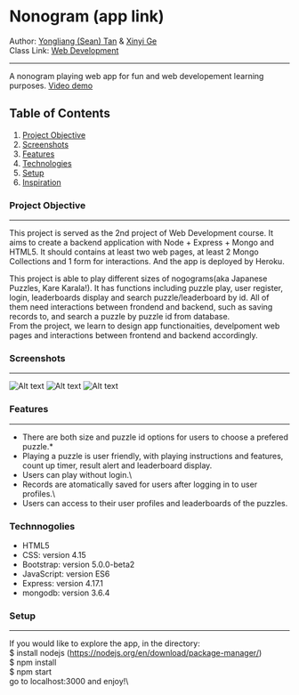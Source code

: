 # Nonogram (app link)
Author: [Yongliang (Sean) Tan](https://seantanty.github.io/CS-5610-project1/index.html) & [Xinyi Ge](https://xinyijackiege.github.io/)\
Class Link: [Web Development](https://johnguerra.co/classes/webDevelopment_spring_2021/)
***
A nonogram playing web app for fun and web developement learning purposes.
<a href="demolink">Video demo</a>

## Table of Contents
1. [Project Objective](#project-objective)
2. [Screenshots](#screenshots)
3. [Features](#features)
4. [Technologies](#technologies)
5. [Setup](#Setup)
6. [Inspiration](#inspiration)

### Project Objective
***
This project is served as the 2nd project of Web Development course. 
It aims to create a backend application with Node + Express + Mongo and HTML5.
It should contains at least two web pages, at least 2 Mongo Collections and 1 form for interactions.
And the app is deployed by Heroku.

This project is able to play different sizes of nogograms(aka Japanese Puzzles, Kare Karala!).
It has functions including puzzle play, user register, login, leaderboards display and search puzzle/leaderboard by id.
All of them need interactions between frondend and backend, such as saving records to, and search a puzzle by puzzle id from database.  
From the project, we learn to design app functionaities, develpoment web pages and interactions between frontend and backend accordingly. 

### Screenshots
*** 
![Alt text](https://github.com/seantanty/nonogram/images/ "")
![Alt text](https://github.com/seantanty/nonogram/images/ "About")
![Alt text](https://github.com/seantanty/nonogram/images/ "About")

### Features
***
* There are both size and puzzle id options for users to choose a prefered puzzle.\* 
* Playing a puzzle is user friendly, with playing instructions and features, count up timer, result alert and leaderboard display.
* Users can play without login.\
* Records are atomatically saved for users after logging in to user profiles.\
* Users can access to their user profiles and leaderboards of the puzzles.

### Technnogolies
* HTML5
* CSS: version 4.15
* Bootstrap: version 5.0.0-beta2
* JavaScript: version ES6
* Express: version 4.17.1
* mongodb: version 3.6.4

### Setup
***
If you would like to explore the app, in the directory:\
$ install nodejs (https://nodejs.org/en/download/package-manager/)\
$ npm install\
$ npm start\
go to localhost:3000 and enjoy!\












